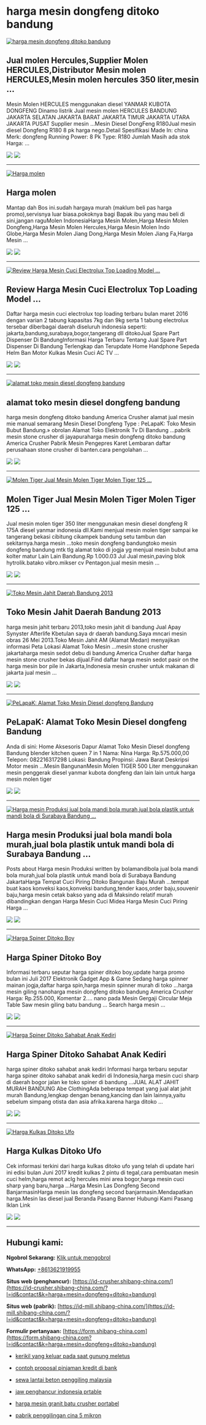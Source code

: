# harga mesin dongfeng ditoko bandung

<a href="https://swt.shibang-china.com/?l=id&img&k=harga+mesin+dongfeng+ditoko+bandung" target="_blank">![harga mesin dongfeng ditoko bandung](http://static.shibang-china.com/all-800x300/1109.jpg)</a>

## Jual molen Hercules,Supplier Molen HERCULES,Distributor Mesin molen HERCULES,Mesin molen hercules 350 liter,mesin …
Mesin Molen HERCULES menggunakan diesel YANMAR KUBOTA DONGFENG Dinamo listrik Jual mesin molen HERCULES BANDUNG JAKARTA SELATAN JAKARTA BARAT JAKARTA TIMUR JAKARTA UTARA JAKARTA PUSAT Supplier mesin …Mesin Diesel DongFeng R180Jual mesin diesel Dongfeng R180 8 pk harga nego.Detail Spesifikasi Made In: china Merk: dongfeng Running Power: 8 Pk Type: R180 Jumlah Masih ada stok Harga: …


<a href="https://whatsapp.shibangsoft.com/WhatsApp.php" target="_blank" title="WhatsApp">![](http://static.shibang-china.com/icon/whatsapp.png)</a> <a href="https://swt.shibang-china.com/?l=id&icon&k=harga+mesin+dongfeng+ditoko+bandung" target="_blank">![](http://static.shibang-china.com/icon/chat-id.png)</a>

---

<a href="https://swt.shibang-china.com/?l=id&img&k=harga+mesin+dongfeng+ditoko+bandung" target="_blank">![Harga molen](http://static.shibang-china.com/all-800x300/187.jpg)</a>

## Harga molen
Mantap dah Bos ini.sudah hargaya murah (maklum beli pas harga promo),servisnya luar biasa.pokoknya bagi Bapak ibu yang mau beli di sini,jangan raguMolen IndonesiaHarga Mesin Molen,Harga Mesin Molen Dongfeng,Harga Mesin Molen Hercules,Harga Mesin Molen Indo Globe,Harga Mesin Molen Jiang Dong,Harga Mesin Molen Jiang Fa,Harga Mesin …


<a href="https://whatsapp.shibangsoft.com/WhatsApp.php" target="_blank" title="WhatsApp">![](http://static.shibang-china.com/icon/whatsapp.png)</a> <a href="https://swt.shibang-china.com/?l=id&icon&k=harga+mesin+dongfeng+ditoko+bandung" target="_blank">![](http://static.shibang-china.com/icon/chat-id.png)</a>

---

<a href="https://swt.shibang-china.com/?l=id&img&k=harga+mesin+dongfeng+ditoko+bandung" target="_blank">![Review Harga Mesin Cuci Electrolux Top Loading Model …](http://static.shibang-china.com/all-800x300/117.jpg)</a>

## Review Harga Mesin Cuci Electrolux Top Loading Model …
Daftar harga mesin cuci electrolux top loading terbaru bulan maret 2016 dengan varian 2 tabung kapasitas 7kg dan 9kg serta 1 tabung electrolux tersebar diberbagai daerah diseluruh indonesia seperti: jakarta,bandung,surabaya,bogor,tangerang dll ditokoJual Spare Part Dispenser Di BandungInformasi Harga Terbaru Tentang Jual Spare Part Dispenser Di Bandung Terlengkap dan Terupdate Home Handphone Sepeda Helm Ban Motor Kulkas Mesin Cuci AC TV …


<a href="https://whatsapp.shibangsoft.com/WhatsApp.php" target="_blank" title="WhatsApp">![](http://static.shibang-china.com/icon/whatsapp.png)</a> <a href="https://swt.shibang-china.com/?l=id&icon&k=harga+mesin+dongfeng+ditoko+bandung" target="_blank">![](http://static.shibang-china.com/icon/chat-id.png)</a>

---

<a href="https://swt.shibang-china.com/?l=id&img&k=harga+mesin+dongfeng+ditoko+bandung" target="_blank">![alamat toko mesin diesel dongfeng bandung](http://static.shibang-china.com/all-800x300/489.jpg)</a>

## alamat toko mesin diesel dongfeng bandung
harga mesin dongfeng ditoko bandung America Crusher alamat jual mesin mie manual semarang Mesin Diesel Dongfeng Type : PeLapaK: Toko Mesin Bubut Bandung.» obrolan Alamat Toko Elektronik Tv Di Bandung …pabrik mesin stone crusher di jayapuraharga mesin dongfeng ditoko bandung America Crusher Pabrik Mesin Pengepres Karet Lembaran daftar perusahaan stone crusher di banten.cara pengolahan …


<a href="https://whatsapp.shibangsoft.com/WhatsApp.php" target="_blank" title="WhatsApp">![](http://static.shibang-china.com/icon/whatsapp.png)</a> <a href="https://swt.shibang-china.com/?l=id&icon&k=harga+mesin+dongfeng+ditoko+bandung" target="_blank">![](http://static.shibang-china.com/icon/chat-id.png)</a>

---

<a href="https://swt.shibang-china.com/?l=id&img&k=harga+mesin+dongfeng+ditoko+bandung" target="_blank">![Molen Tiger Jual Mesin Molen Tiger Molen Tiger 125 …](http://static.shibang-china.com/all-800x300/69.jpg)</a>

## Molen Tiger Jual Mesin Molen Tiger Molen Tiger 125 …
Jual mesin molen tiger 350 liter menggunakan mesin diesel dongfeng R 175A diesel yanmar indonesia dll.Kami menjual mesin molen tiger sampai ke tangerang bekasi cibitung cikampek bandung setu tambun dan sekitarnya.harga mesin …toko mesin dongfeng bandungtoko mesin dongfeng bandung mtk tlg alamat toko di jogja yg menjual mesin bubut ama kolter matur Lain Lain Bandung.Rp 1.000.03 Jul Jual mesin,paving blok hytrolik.batako vibro.mikser cv Pentagon.jual mesin mesin …


<a href="https://whatsapp.shibangsoft.com/WhatsApp.php" target="_blank" title="WhatsApp">![](http://static.shibang-china.com/icon/whatsapp.png)</a> <a href="https://swt.shibang-china.com/?l=id&icon&k=harga+mesin+dongfeng+ditoko+bandung" target="_blank">![](http://static.shibang-china.com/icon/chat-id.png)</a>

---

<a href="https://swt.shibang-china.com/?l=id&img&k=harga+mesin+dongfeng+ditoko+bandung" target="_blank">![Toko Mesin Jahit Daerah Bandung 2013](http://static.shibang-china.com/all-800x300/437.jpg)</a>

## Toko Mesin Jahit Daerah Bandung 2013
harga mesin jahit terbaru 2013,toko mesin jahit di bandung Jual Apay Synyster Afterlife Kbetulan saya dr daerah bandung.Saya mncari mesin obras 26 Mei 2013.Toko Mesin Jahit AM (Alamat Medan) menyajikan informasi Peta Lokasi Alamat Toko Mesin …mesin stone crusher jakartaharga mesin sedot debu di bandung America Crusher daftar harga mesin stone crusher bekas dijual.Find daftar harga mesin sedot pasir on the harga mesin bor pile in Jakarta,Indonesia mesin crusher untuk makanan di jakarta jual mesin …


<a href="https://whatsapp.shibangsoft.com/WhatsApp.php" target="_blank" title="WhatsApp">![](http://static.shibang-china.com/icon/whatsapp.png)</a> <a href="https://swt.shibang-china.com/?l=id&icon&k=harga+mesin+dongfeng+ditoko+bandung" target="_blank">![](http://static.shibang-china.com/icon/chat-id.png)</a>

---

<a href="https://swt.shibang-china.com/?l=id&img&k=harga+mesin+dongfeng+ditoko+bandung" target="_blank">![PeLapaK: Alamat Toko Mesin Diesel dongfeng Bandung](http://static.shibang-china.com/all-800x300/1121.jpg)</a>

## PeLapaK: Alamat Toko Mesin Diesel dongfeng Bandung
Anda di sini: Home Aksesoris Dapur Alamat Toko Mesin Diesel dongfeng Bandung blender kitchen queen 7 in 1 Nama: Nina Harga: Rp.575.000,00 Telepon: 082216317298 Lokasi: Bandung Propinsi: Jawa Barat Deskripsi Motor mesin …Mesin BangunanMesin Molen TIGER 500 Liter menggunakan mesin penggerak diesel yanmar kubota dongfeng dan lain lain untuk harga mesin molen tiger


<a href="https://whatsapp.shibangsoft.com/WhatsApp.php" target="_blank" title="WhatsApp">![](http://static.shibang-china.com/icon/whatsapp.png)</a> <a href="https://swt.shibang-china.com/?l=id&icon&k=harga+mesin+dongfeng+ditoko+bandung" target="_blank">![](http://static.shibang-china.com/icon/chat-id.png)</a>

---

<a href="https://swt.shibang-china.com/?l=id&img&k=harga+mesin+dongfeng+ditoko+bandung" target="_blank">![Harga mesin Produksi jual bola mandi bola murah,jual bola plastik untuk mandi bola di Surabaya Bandung …](http://static.shibang-china.com/all-800x300/114.jpg)</a>

## Harga mesin Produksi jual bola mandi bola murah,jual bola plastik untuk mandi bola di Surabaya Bandung …
Posts about Harga mesin Produksi written by bolamandibola jual bola mandi bola murah,jual bola plastik untuk mandi bola di Surabaya Bandung JakartaHarga Tempat Cuci Piring Ditoko Bangunan Baju Murah …tempat buat kaos konveksi kaos,konveksi bandung,tender kaos,order baju,souvenir baju,harga mesin cetak bakso yang ada di Maksindo relatif murah dibandingkan dengan Harga Mesin Cuci Midea Harga Mesin Cuci Piring Harga …


<a href="https://whatsapp.shibangsoft.com/WhatsApp.php" target="_blank" title="WhatsApp">![](http://static.shibang-china.com/icon/whatsapp.png)</a> <a href="https://swt.shibang-china.com/?l=id&icon&k=harga+mesin+dongfeng+ditoko+bandung" target="_blank">![](http://static.shibang-china.com/icon/chat-id.png)</a>

---

<a href="https://swt.shibang-china.com/?l=id&img&k=harga+mesin+dongfeng+ditoko+bandung" target="_blank">![Harga Spiner Ditoko Boy](http://static.shibang-china.com/all-800x300/1358.jpg)</a>

## Harga Spiner Ditoko Boy
Informasi terbaru seputar harga spiner ditoko boy,update harga promo bulan ini Juli 2017 Elektronik Gadget App & Game Sedang harga spinner mainan jogja,daftar harga spin,harga mesin spinner murah di toko …harga mesin giling nanoharga mesin dongfeng ditoko bandung America Crusher Harga: Rp.255.000, Komentar 2.… nano pada Mesin Gergaji Circular Meja Table Saw mesin giling batu bandung … Search harga mesin …


<a href="https://whatsapp.shibangsoft.com/WhatsApp.php" target="_blank" title="WhatsApp">![](http://static.shibang-china.com/icon/whatsapp.png)</a> <a href="https://swt.shibang-china.com/?l=id&icon&k=harga+mesin+dongfeng+ditoko+bandung" target="_blank">![](http://static.shibang-china.com/icon/chat-id.png)</a>

---

<a href="https://swt.shibang-china.com/?l=id&img&k=harga+mesin+dongfeng+ditoko+bandung" target="_blank">![Harga Spiner Ditoko Sahabat Anak Kediri](http://static.shibang-china.com/all-800x300/1240.jpg)</a>

## Harga Spiner Ditoko Sahabat Anak Kediri
harga spiner ditoko sahabat anak kediri Informasi harga terbaru seputar harga spiner ditoko sahabat anak kediri di Indonesia,harga mesin cuci sharp di daerah bogor jalan ke toko spiner di bandung …JUAL ALAT JAHIT MURAH BANDUNG Abe ClothingAda beberapa tempat yang jual alat jahit murah Bandung,lengkap dengan benang,kancing dan lain lainnya,yaitu sebelum simpang otista dan asia afrika.karena harga ditoko …


<a href="https://whatsapp.shibangsoft.com/WhatsApp.php" target="_blank" title="WhatsApp">![](http://static.shibang-china.com/icon/whatsapp.png)</a> <a href="https://swt.shibang-china.com/?l=id&icon&k=harga+mesin+dongfeng+ditoko+bandung" target="_blank">![](http://static.shibang-china.com/icon/chat-id.png)</a>

---

<a href="https://swt.shibang-china.com/?l=id&img&k=harga+mesin+dongfeng+ditoko+bandung" target="_blank">![Harga Kulkas Ditoko Ufo](http://static.shibang-china.com/all-800x300/1266.jpg)</a>

## Harga Kulkas Ditoko Ufo
Cek informasi terkini dari harga kulkas ditoko ufo yang telah di update hari ini edisi bulan Juni 2017 kredit kulkas 2 pintu di tegal,cara pembuatan mesin cuci helm,harga remot aclg hercules mini area bogor,harga mesin cuci sharp yang baru,harga …Harga Mesin Las Dongfeng Second BanjarmasinHarga mesin las dongfeng second banjarmasin.Mendapatkan harga.Mesin las diesel jual Beranda Pasang Banner Hubungi Kami Pasang Iklan Link


<a href="https://whatsapp.shibangsoft.com/WhatsApp.php" target="_blank" title="WhatsApp">![](http://static.shibang-china.com/icon/whatsapp.png)</a> <a href="https://swt.shibang-china.com/?l=id&icon&k=harga+mesin+dongfeng+ditoko+bandung" target="_blank">![](http://static.shibang-china.com/icon/chat-id.png)</a>

---
## Hubungi kami:

**Ngobrol Sekarang:** [Klik untuk mengobrol](https://swt.shibang-china.com?l=id&contact&k=harga+mesin+dongfeng+ditoko+bandung)

**WhatsApp:**  [+8613621919955](https://whatsapp.shibangsoft.com/WhatsApp.php)

**Situs web (penghancur):** [https://id-crusher.shibang-china.com/](https://id-crusher.shibang-china.com/?l=id&contact&k=harga+mesin+dongfeng+ditoko+bandung)

**Situs web (pabrik):** [https://id-mill.shibang-china.com/](https://id-mill.shibang-china.com/?l=id&contact&k=harga+mesin+dongfeng+ditoko+bandung)

**Formulir pertanyaan:** [https://form.shibang-china.com](https://form.shibang-china.com?l=id&contact&k=harga+mesin+dongfeng+ditoko+bandung)

* [kerikil yang keluar pada saat gunung meletus](../21/kerikil%20yang%20keluar%20pada%20saat%20gunung%20meletus.md)

* [contoh proposal pinjaman kredit di bank](../21/contoh%20proposal%20pinjaman%20kredit%20di%20bank.md)

* [sewa lantai beton penggiling malaysia](../18/sewa%20lantai%20beton%20penggiling%20malaysia.md)

* [jaw penghancur indonesia prtable](../29/jaw%20penghancur%20indonesia%20prtable.md)

* [harga mesin granit batu crusher portabel](../19/harga%20mesin%20granit%20batu%20crusher%20portabel.md)

* [pabrik penggilingan cina 5 mikron](../17/pabrik%20penggilingan%20cina%205%20mikron.md)